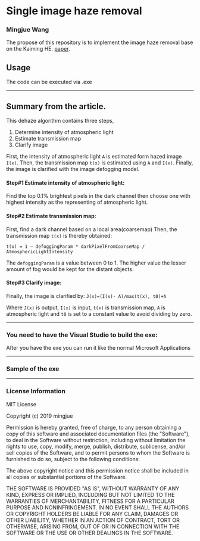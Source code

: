 # Single image haze removal
### Mingjue Wang

The propose of this repository is to implement the image haze removal base on the Kaiming HE. [paper](http://projectsweb.cs.washington.edu/research/insects/CVPR2009/award/hazeremv_drkchnl.pdf).

## Usage

The code can be executed via .exe


---


## Summary from the article.
This dehaze algorithm contains three steps,

1) Determine intensity of atmospheric light
2) Estimate transmission map
3) Clarify image

First, the intensity of atmospheric light `A` is estimated form hazed image `I(x)`. Then, the transmission map `t(x)` is estimated using `A` and `I(x)`. Finally, the image is clarified with the image defogging model.

#### Step#1 Estimate intensity of atmospheric light:
Find the top 0.1% brightest pixels in the dark channel then choose one with highest intensity as the representing of atmospheric light.

#### Step#2 Estimate transmission map:
First, find a dark channel based on a local area(coarsemap)
Then, the transmission map `t(x)` is thereby obtained:

```t(x) = 1 – defoggingParam * darkPixelFromCoarseMap / AtmosphericLightIntensity```

The ```defoggingParam``` is a value between 0 to 1. The higher value the lesser amount of fog would be kept for the distant objects.

#### Step#3 Clarify image:
Finally, the image is clarified by: ```J(x)=(I(x)- A)/max(t(x), t0)+A```

Where `J(x)` is output, `I(x)` is input, `t(x)` is transmission map, `A` is atmospheric light and `t0` is set to a constant value to avoid dividing by zero.

---

### You need to have the Visual Studio to build the exe:
After you have the exe you can run it like the normal Microsoft Applications

---

### Sample of the exe

---

### License Information
MIT License

Copyright (c) 2019 mingjue

Permission is hereby granted, free of charge, to any person obtaining a copy
of this software and associated documentation files (the "Software"), to deal
in the Software without restriction, including without limitation the rights
to use, copy, modify, merge, publish, distribute, sublicense, and/or sell
copies of the Software, and to permit persons to whom the Software is
furnished to do so, subject to the following conditions:

The above copyright notice and this permission notice shall be included in all
copies or substantial portions of the Software.

THE SOFTWARE IS PROVIDED "AS IS", WITHOUT WARRANTY OF ANY KIND, EXPRESS OR
IMPLIED, INCLUDING BUT NOT LIMITED TO THE WARRANTIES OF MERCHANTABILITY,
FITNESS FOR A PARTICULAR PURPOSE AND NONINFRINGEMENT. IN NO EVENT SHALL THE
AUTHORS OR COPYRIGHT HOLDERS BE LIABLE FOR ANY CLAIM, DAMAGES OR OTHER
LIABILITY, WHETHER IN AN ACTION OF CONTRACT, TORT OR OTHERWISE, ARISING FROM,
OUT OF OR IN CONNECTION WITH THE SOFTWARE OR THE USE OR OTHER DEALINGS IN THE
SOFTWARE.
